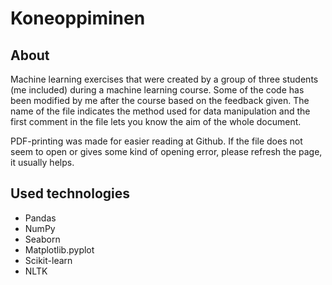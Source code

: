# Koneoppiminen

## About
Machine learning exercises that were created by a group of three students (me included) during a machine learning course. Some of the code has been modified by me after the course based on the feedback given. The name of the file indicates the method used for data manipulation and the first comment in the file lets you know the aim of the whole document.

PDF-printing was made for easier reading at Github. If the file does not seem to open or gives some kind of opening error, please refresh the page, it usually helps.

## Used technologies
- Pandas
- NumPy
- Seaborn
- Matplotlib.pyplot
- Scikit-learn
- NLTK
